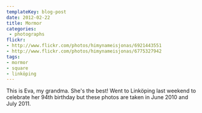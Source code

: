 ```yaml
---
templateKey: blog-post
date: 2012-02-22
title: Mormor
categories:
 - photographs
flickr:
- http://www.flickr.com/photos/himynameisjonas/6921443551
- http://www.flickr.com/photos/himynameisjonas/6775327942
tags:
- mormor
- square
- linköping
---
```

This is Eva, my grandma. She's the best! Went to Linköping last weekend to celebrate her 94th birthday but these photos are taken in June 2010 and July 2011.
